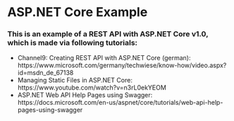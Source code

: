 # ASP.NET Core Example
<h3>This is an example of a REST API with ASP.NET Core v1.0, which is made via following tutorials:</h3>
<ul>
  <li>Channel9: Creating REST API with ASP.NET Core (german): https://www.microsoft.com/germany/techwiese/know-how/video.aspx?id=msdn_de_67138</li>
  <li>Managing Static Files in ASP.NET Core: https://www.youtube.com/watch?v=n3rL0ekYEOM</li>
  <li>ASP.NET Web API Help Pages using Swagger: https://docs.microsoft.com/en-us/aspnet/core/tutorials/web-api-help-pages-using-swagger</li>
</ul>
